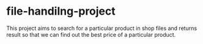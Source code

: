 # file-handilng-project
This project aims to search for a particular product in shop files and returns result so that we can find out the best price of a particular product.

